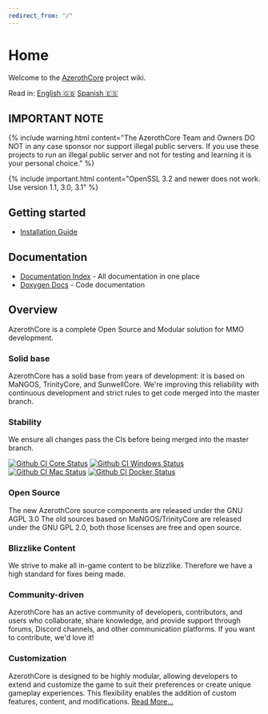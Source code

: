 ```yaml
---
redirect_from: "/"
---
```


# Home

Welcome to the [AzerothCore](http://www.azerothcore.org/) project wiki.

Read in: [English :gb:](home) [Spanish :es:](es/home)

## IMPORTANT NOTE

{% include warning.html content="The AzerothCore Team and Owners DO NOT in any case sponsor nor support illegal public servers. If you use these projects to run an illegal public server and not for testing and learning it is your personal choice." %}

{% include important.html content="OpenSSL 3.2 and newer does not work. Use version 1.1, 3.0, 3.1" %}

## Getting started

- [Installation Guide](installation.md)

## Documentation

- [Documentation Index](documentation_index) - All documentation in one place
- [Doxygen Docs](https://www.azerothcore.org/pages/doxygen/) - Code documentation

## Overview

AzerothCore is a complete Open Source and Modular solution for MMO development.

### Solid base

AzerothCore has a solid base from years of development: it is based on MaNGOS, TrinityCore, and SunwellCore.
We're improving this reliability with continuous development and strict rules to get code merged into the master branch.

### Stability

We ensure all changes pass the CIs before being merged into the master branch.

<a href="https://github.com/azerothcore/azerothcore-wotlk/actions/workflows/core-build-nopch.yml"><img alt="Github CI Core Status" src="https://github.com/azerothcore/azerothcore-wotlk/actions/workflows/core-build-nopch.yml/badge.svg?branch=master"></a>
<a href="https://github.com/azerothcore/azerothcore-wotlk/actions?query=workflow%3Awindows-build+branch%3Amaster+event%3Apush"><img alt="Github CI Windows Status" src="https://github.com/azerothcore/azerothcore-wotlk/workflows/windows-build/badge.svg?branch=master&event=push"></a>
<a href="https://github.com/azerothcore/azerothcore-wotlk/actions?query=workflow%3Amacos-build+branch%3Amaster+event%3Apush"><img alt="Github CI Mac Status" src="https://github.com/azerothcore/azerothcore-wotlk/workflows/macos-build/badge.svg?branch=master&event=push"></a>
<a href="https://github.com/azerothcore/azerothcore-wotlk/actions?query=workflow%3Adocker-build+branch%3Amaster+event%3Apush"><img alt="Github CI Docker Status" src="https://github.com/azerothcore/azerothcore-wotlk/workflows/docker-build/badge.svg?branch=master&event=push"></a>

### Open Source

The new AzerothCore source components are released under the GNU AGPL 3.0 The old sources based on MaNGOS/TrinityCore are released under the GNU GPL 2.0, both those licenses are free and open source.

### Blizzlike Content

We strive to make all in-game content to be blizzlike. Therefore we have a high standard for fixes being made.

### Community-driven

AzerothCore has an active community of developers, contributors, and users who collaborate, share knowledge, and provide support through forums, Discord channels, and other communication platforms. If you want to contribute, we'd love it!

### Customization

AzerothCore is designed to be highly modular, allowing developers to extend and customize the game to suit their preferences or create unique gameplay experiences. This flexibility enables the addition of custom features, content, and modifications. [Read More...](the-modular-structure)
